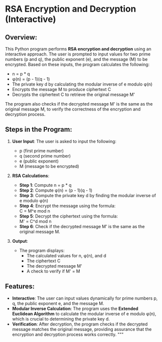 
# RSA Encryption and Decryption (Interactive)

## Overview:
This Python program performs **RSA encryption and decryption** using an interactive approach. The user is prompted to input values for two prime numbers (p and q), the public exponent (e), and the message (M) to be encrypted. Based on these inputs, the program calculates the following:
- n = p * q
- φ(n) = (p - 1)(q - 1)
- The private key d by calculating the modular inverse of e modulo φ(n)
- Encrypts the message M to produce ciphertext C
- Decrypts the ciphertext C to retrieve the original message M'

The program also checks if the decrypted message M' is the same as the original message M, to verify the correctness of the encryption and decryption process.

## Steps in the Program:
1. **User Input**: The user is asked to input the following:
   - p (first prime number)
   - q (second prime number)
   - e (public exponent)
   - M (message to be encrypted)
   
2. **RSA Calculations**:
   - **Step 1**: Compute n = p * q
   - **Step 2**: Compute φ(n) = (p - 1)(q - 1)
   - **Step 3**: Compute the private key d by finding the modular inverse of e modulo φ(n)
   - **Step 4**: Encrypt the message using the formula:  
     C = M^e mod n
   - **Step 5**: Decrypt the ciphertext using the formula:  
     M' = C^d mod n
   - **Step 6**: Check if the decrypted message M' is the same as the original message M.

3. **Output**:
   - The program displays:
     - The calculated values for n, φ(n), and d
     - The ciphertext C
     - The decrypted message M'
     - A check to verify if M' = M

## Features:
- **Interactive**: The user can input values dynamically for prime numbers p, q, the public exponent e, and the message M.
- **Modular Inverse Calculation**: The program uses the **Extended Euclidean Algorithm** to calculate the modular inverse of e modulo φ(n), which is crucial to determining the private key d.
- **Verification**: After decryption, the program checks if the decrypted message matches the original message, providing assurance that the encryption and decryption process works correctly.
"""


